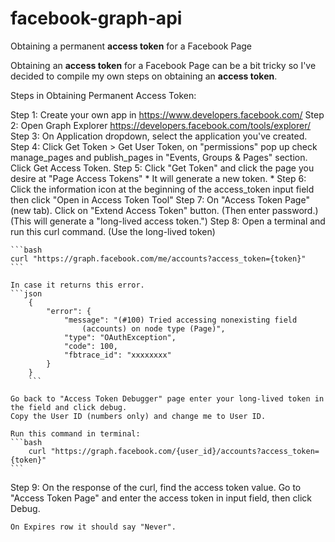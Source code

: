 # facebook-graph-api
Obtaining a permanent **access token** for a Facebook Page

Obtaining an **access token** for a Facebook Page can be a bit tricky so I've decided to compile my own steps on obtaining an **access token**.


Steps in Obtaining Permanent Access Token:

Step 1:
    Create your own app in https://www.developers.facebook.com/
Step 2:
    Open Graph Explorer https://developers.facebook.com/tools/explorer/
Step 3:
    On Application dropdown, select the application you've created.
Step 4:
    Click Get Token > Get User Token, on "permissions" pop up
    check manage_pages and publish_pages in "Events, Groups & Pages"
    section. Click Get Access Token.
Step 5:
    Click "Get Token" and click the page you desire at "Page Access Tokens"
    * It will generate a new token. *
Step 6:
    Click the information icon at the beginning of the access_token input
    field then click "Open in Access Token Tool"
Step 7:
    On "Access Token Page" (new tab). Click on "Extend Access Token"
    button. (Then enter password.) (This will generate a "long-lived access token.")
Step 8:
    Open a terminal and run this curl command. (Use the long-lived token)

    ```bash
    curl "https://graph.facebook.com/me/accounts?access_token={token}"
    ```

    In case it returns this error.
    ```json
        {
            "error": {
                "message": "(#100) Tried accessing nonexisting field
                    (accounts) on node type (Page)",
                "type": "OAuthException",
                "code": 100,
                "fbtrace_id": "xxxxxxxx"
            }
        }
        ```
        
    Go back to "Access Token Debugger" page enter your long-lived token in the field and click debug.
    Copy the User ID (numbers only) and change me to User ID.

    Run this command in terminal:
    ```bash
        curl "https://graph.facebook.com/{user_id}/accounts?access_token={token}"
    ```
Step 9:
    On the response of the curl, find the access token value.
    Go to "Access Token Page" and enter the access token in input field, then click Debug.

    On Expires row it should say "Never".
